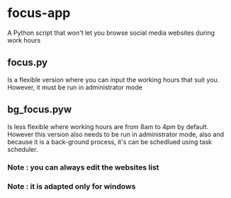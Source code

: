 # focus-app
A Python script that won't let you browse social media websites during work hours
## focus.py
Is a flexible version where you can input the working hours that suit you. However, it must be run in administrator mode


## bg_focus.pyw
Is less flexible where working hours are from 8am to 4pm by default. However this version also needs to be run in administrator mode, also and because it is a back-ground process, it's can be schedlued using task scheduler.

### Note : you can always edit the websites list 
### Note : it is adapted only for windows
